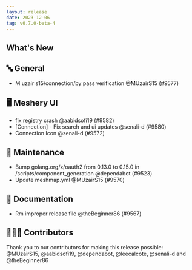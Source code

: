 ```yaml
---
layout: release
date: 2023-12-06
tag: v0.7.0-beta-4
---
```


## What's New
## 🔤 General
- M uzair s15/connection/by pass verification @MUzairS15 (#9577)

## 🖥 Meshery UI

- fix registry crash @aabidsofi19 (#9582)
- [Connection] - Fix search and ui updates  @senali-d (#9580)
- Connection Icon @senali-d (#9572)

## 🧰 Maintenance

- Bump golang.org/x/oauth2 from 0.13.0 to 0.15.0 in /scripts/component_generation @dependabot (#9523)
- Update meshmap.yml @MUzairS15 (#9570)

## 📖 Documentation

- Rm improper release file @theBeginner86 (#9567)

## 👨🏽‍💻 Contributors

Thank you to our contributors for making this release possible:
@MUzairS15, @aabidsofi19, @dependabot, @leecalcote, @senali-d and @theBeginner86

